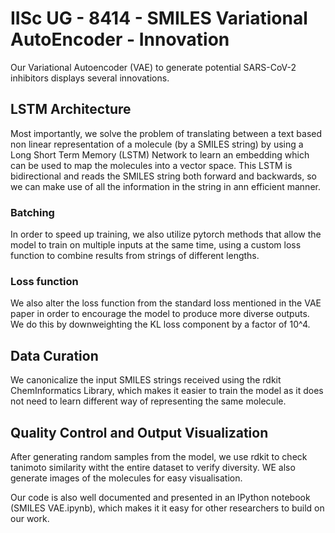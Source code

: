 # IISc UG - 8414 - SMILES Variational AutoEncoder - Innovation

Our Variational Autoencoder (VAE) to generate potential SARS-CoV-2 inhibitors displays several innovations.

## LSTM Architecture

Most importantly, we solve the problem of translating between a text based non linear representation of a molecule (by a SMILES string) by using a Long Short Term Memory (LSTM) Network to learn an embedding which can be used to map the molecules into a vector space. This LSTM is bidirectional and reads the SMILES string both forward and backwards, so we can make use of all the information in the string in ann efficient manner.

### Batching

In order to speed up training, we also utilize pytorch methods that allow the model to train on multiple inputs at the same time, using a custom loss function to combine results from strings of different lengths.

### Loss function
We also alter the loss function from the standard loss mentioned in the VAE paper in order to encourage the model to produce more diverse outputs. We do this by downweighting the KL loss component by a factor of 10^4.

## Data Curation
We canonicalize the input SMILES strings received using the rdkit ChemInformatics Library, which makes it easier to train the model as it does not need to learn different way of representing the same molecule.

## Quality Control and Output Visualization
After generating random samples from the model, we use rdkit to check tanimoto similarity witht the entire dataset to verify diversity. WE also generate images of the molecules for easy visualisation. 

Our code is also well documented and presented in an IPython notebook (SMILES VAE.ipynb), which makes it it easy for other researchers to build on our work.
